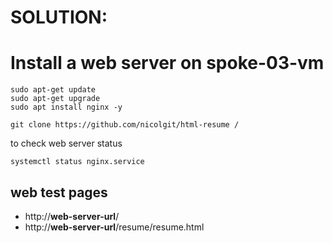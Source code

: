 # SOLUTION: 

# Install a web server on spoke-03-vm

```
sudo apt-get update
sudo apt-get upgrade
sudo apt install nginx -y

git clone https://github.com/nicolgit/html-resume /
```




to check web server status

```
systemctl status nginx.service
```

## web test pages 

* http://**web-server-url**/
* http://**web-server-url**/resume/resume.html
